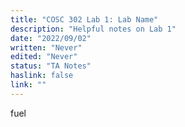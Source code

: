 ```yaml
---
title: "COSC 302 Lab 1: Lab Name"
description: "Helpful notes on Lab 1"
date: "2022/09/02"
written: "Never"
edited: "Never"
status: "TA Notes"
haslink: false
link: ""
---
```

fuel